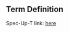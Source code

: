 ## Term Definition

Spec-Up-T link: <a href='https://weboftrust.github.io/WOT-terms/docs/glossary/KERIA-agent'>here</a>
